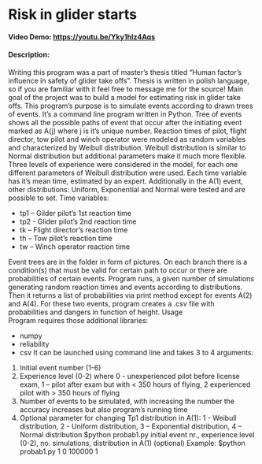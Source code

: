 # Risk in glider starts
#### Video Demo:  https://youtu.be/Yky1hlz4Aqs
#### Description:
Writing this program was a part of master’s thesis titled “Human factor’s influence in safety of glider take offs”. Thesis is written in polish language, so if you are familiar with it feel free to message me for the source! 
Main goal of the project was to build a model for estimating risk in glider take offs. This program’s purpose is to simulate events according to drawn trees of events. It’s a command line program written in Python.
Tree of events shows all the possible paths of event that occur after the initiating event marked as A(j) where j is it’s unique number.
Reaction times of pilot, flight director, tow pilot and winch operator were modeled as random variables and characterized by Weibull distribution. Weibull distribution is similar to Normal distribution but additional parameters make it much more flexible. Three levels of experience were considered in the model, for each one different parameters of Weibull distribution were used. Each time variable has it’s mean time, estimated by an expert. Additionally in the A(1) event, other distributions: Uniform, Exponential and Normal were tested and are possible to set.
Time variables:
-	tp1 – Gilder pilot’s 1st reaction time
-	tp2 - Glider pilot’s 2nd reaction time
-	tk – Flight director’s reaction time
-	th – Tow pilot’s reaction time
-	tw – Winch operator reaction time

Event trees are in the folder in form of pictures. On each branch there is a condition(s) that must be valid for certain path to occur or there are probabilities of certain events.
Program runs, a given number of simulations generating random reaction times and events according to distributions. Then it returns a list of probabilities via print method except for events  A(2) and A(4). For these two events, program creates a .csv file with probabilities and dangers in function of height.
Usage\
Program requires those additional libraries:
-	numpy
-	reliability
-	csv
It can be launched using command line and takes 3 to 4 arguments:
1.	Initial event number (1-6)
2.	Experience level (0-2) where 0 - unexperienced pilot before license exam, 1 – pilot after exam but with < 350 hours of flying, 2 experienced pilot with > 350 hours of flying
3.	Number of events to be simulated, with increasing the number the accuracy increases but also program’s running time
4.	Optional parameter for changing Tp1 distribution in A(1): 1 - Weibull distribution, 2 - Uniform distribution, 3 – Exponential distribution, 4 – Normal distribution
$python probab1.py initial event nr., experience level (0-2), no. simulations, distribution in A(1) (optional)
Example:
$python probab1.py 1 0 100000 1
